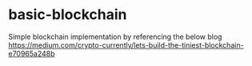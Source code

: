# basic-blockchain
Simple blockchain implementation by referencing the below blog 
https://medium.com/crypto-currently/lets-build-the-tiniest-blockchain-e70965a248b
  

